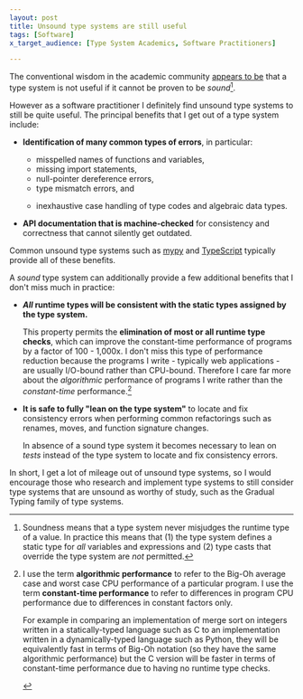 ```yaml
---
layout: post
title: Unsound type systems are still useful
tags: [Software]
x_target_audience: [Type System Academics, Software Practitioners]

---
```


The conventional wisdom in the academic community [appears to be] that a type system is not useful if it cannot be proven to be *sound*[^sound].

[appears to be]: https://frenchy64.github.io/2018/04/07/unsoundness-in-untyped-types.html

[^sound]: Soundness means that a type system never misjudges the runtime type of a value. In practice this means that (1) the type system defines a static type for *all* variables and expressions and (2) type casts that override the type system are *not* permitted.

However as a software practitioner I definitely find unsound type systems to still be quite useful. The principal benefits that I get out of a type system include:

* **Identification of many common types of errors**, in particular:

    - misspelled names of functions and variables,
    - missing import statements,
    - null-pointer dereference errors,
    - type mismatch errors, and
    - <p>inexhaustive case handling of type codes and algebraic data types.<p>

* **API documentation that is machine-checked** for consistency and correctness that cannot silently get outdated.

Common unsound type systems such as [mypy] and [TypeScript] typically provide all of these benefits.

A *sound* type system can additionally provide a few additional benefits that I don't miss much in practice:

* **<i>All</i> runtime types will be consistent with the static types assigned by the type system.**

  This property permits the **elimination of most or all runtime type checks**, which can improve the constant-time performance of programs by a factor of 100 - 1,000x. I don't miss this type of performance reduction because the programs I write - typically web applications - are usually I/O-bound rather than CPU-bound. Therefore I care far more about the *algorithmic* performance of programs I write rather than the *constant-time* performance.[^algor-vs-constant-perf]

* **It is safe to fully "lean on the type system"** to locate and fix consistency errors when performing common refactorings such as renames, moves, and function signature changes.

  In absence of a sound type system it becomes necessary to lean on *tests* instead of the type system to locate and fix consistency errors.

In short, I get a lot of mileage out of unsound type systems, so I would encourage those who research and implement type systems to still consider type systems that are unsound as worthy of study, such as the Gradual Typing family of type systems.

[^algor-vs-constant-perf]: <p>I use the term <b>algorithmic performance</b> to refer to the Big-Oh average case and worst case CPU performance of a particular program. I use the term <b>constant-time performance</b> to refer to differences in program CPU performance due to differences in constant factors only.</p><p>For example in comparing an implementation of merge sort on integers written in a statically-typed language such as C to an implementation written in a dynamically-typed language such as Python, they will be equivalently fast in terms of Big-Oh notation (so they have the same algorithmic performance) but the C version will be faster in terms of constant-time performance due to having no runtime type checks.</p>

[mypy]: https://www.infoworld.com/article/3066749/application-development/mypy-improves-static-type-checking-for-big-python-apps.html

[TypeScript]: http://www.typescriptlang.org/